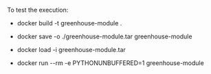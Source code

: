To test the execution:

- docker build -t greenhouse-module .

- docker save -o ./greenhouse-module.tar greenhouse-module

- docker load -i greenhouse-module.tar 

- docker run --rm -e PYTHONUNBUFFERED=1 greenhouse-module
